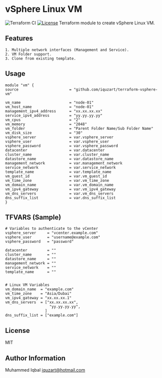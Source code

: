 # vSphere Linux VM
![Terraform CI](https://github.com/iquzart/terraform-vsphere-vm/workflows/Terraform%20CI/badge.svg) 
[![License](https://img.shields.io/:license-mit-blue.svg?style=flat-square)](https://badges.mit-license.org)
Terraform module to create vSphere Linux VM.

## Features
```
1. Multiple network interfaces (Management and Service).
2. VM Folder support.
3. Clone from existing template.
```

## Usage
```
module "vm" {
source                       = "github.com/iquzart/terraform-vsphere-vm"

vm_name                      = "node-01"
vm_host_name                 = "node-01"
management_ipv4_address      = "xx.xx.xx.xx"
service_ipv4_address         = "yy.yy.yy.yy"
vm_cpus                      = "2"
vm_memory                    = "2048"
vm_folder                    = "Parent Folder Name/Sub Folder Name"
vm_disk_size                 = "30"
vsphere_server               = var.vsphere_server
vsphere_user                 = var.vsphere_user 
vsphere_password             = var.vsphere_password  
datacenter                   = var.datacenter
cluster_name                 = var.cluster_name
datastore_name               = var.datastore_name
management_network           = var.management_network
service_network              = var.service_network
template_name                = var.template_name
vm_guest_id                  = var.vm_guest_id
vm_time_zone                 = var.vm_time_zone
vm_domain_name               = var.vm_domain_name
vm_ipv4_gateway              = var.vm_ipv4_gateway
vm_dns_servers               = var.vm_dns_servers
dns_suffix_list              = var.dns_suffix_list
}
```

## TFVARS (Sample)
```
# Variables to authenticate to the vCenter
vsphere_server     = "vcenter.example.com"
vsphere_user       = "username@example.com"
vsphere_password   = "password"

datacenter         = ""
cluster_name       = ""
datastore_name     = ""
management_network = ""
service_network    = ""
template_name      = ""


# Linux VM Variables
vm_domain_name  = "example.com"
vm_time_zone    = "Asia/Dubai"
vm_ipv4_gateway = "xx.xx.xx.1"
vm_dns_servers  = ["xx.xx.xx.xx",
                    "yy.yy.yy.yy",
                  ]
dns_suffix_list = ["example.com"]
```

## License
MIT

## Author Information
Muhammed Iqbal <iquzart@hotmail.com>